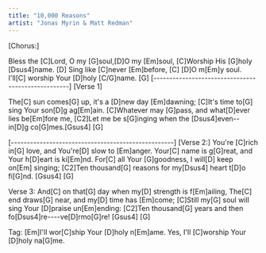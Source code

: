 ```yaml
---
title: "10,000 Reasons"
artist: "Jonas Myrin & Matt Redman"
---
```


[Chorus:]

Bless the [C]Lord, O my [G]soul,[D]O my [Em]soul,
[C]Worship His [G]holy [Dsus4]name. [D]
Sing like [C]never [Em]before, [C] [D]O m[Em]y soul.
I'll[C] worship Your [D]holy [C/G]name. [G]
[---------------------------------------------------]
[Verse 1]

The[C] sun comes[G] up, it's a [D]new day [Em]dawning;
[C]It's time to[G] sing Your son[D]g ag[Em]ain.
[C]Whatever may [G]pass, and what[D]ever lies be[Em]fore me,
[C2]Let me be s[G]inging when the [Dsus4]even--in[D]g co[G]mes.[Gsus4] [G]

[---------------------------------------------------]
[Verse 2:]
You're [C]rich in[G] love, and You're[D] slow to [Em]anger.
Your[C] name is g[G]reat, and Your h[D]eart is ki[Em]nd.
For[C] all Your [G]goodness, I will[D] keep on[Em] singing;
[C2]Ten thousand[G] reasons for my[Dsus4] heart t[D]o fi[G]nd. [Gsus4] [G]

Verse 3:
And[C] on that[G] day when my[D] strength is f[Em]ailing,
The[C] end draws[G] near, and my[D] time has [Em]come;
[C]Still my[G] soul will sing Your [D]praise un[Em]ending:
[C2]Ten thousand[G] years and then fo[Dsus4]re----ve[D]rmo[G]re! [Gsus4] [G]

Tag:
[Em]I'll wor[C]ship Your [D]holy n[Em]ame.
Yes, I'll [C]worship Your [D]holy na[G]me.
